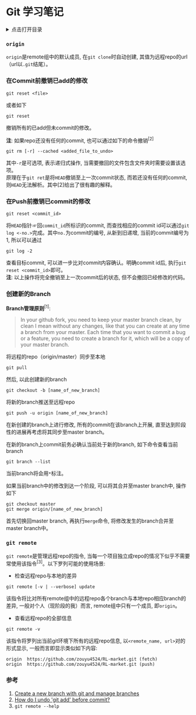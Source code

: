# Git 学习笔记

<details>
<summary>点击打开目录</summary>
<!-- MarkdownTOC  levels="2,3" autolink="true" -->

- [`origin`](#origin)
- [在Commit前撤销已add的修改](#%E5%9C%A8commit%E5%89%8D%E6%92%A4%E9%94%80%E5%B7%B2add%E7%9A%84%E4%BF%AE%E6%94%B9)
- [在Push前撤销已commit的修改](#%E5%9C%A8push%E5%89%8D%E6%92%A4%E9%94%80%E5%B7%B2commit%E7%9A%84%E4%BF%AE%E6%94%B9)
- [创建新的Branch](#%E5%88%9B%E5%BB%BA%E6%96%B0%E7%9A%84branch)
- [`git remote`](#git-remote)
- [参考](#%E5%8F%82%E8%80%83)

<!-- /MarkdownTOC -->
</details>

### `origin`

`origin`是remote组中的默认成员, 在`git clone`时自动创建, 其值为远程repo的url（url以`.git`结尾）。

### 在Commit前撤销已add的修改

```
git reset <file>
```
或者如下
```
git reset 
```
撤销所有的已add但未commit的修改。

**注**: 如果repo还没有任何的commit, 也可以通过如下的命令撤销<sup>[2]</sup>
```
git rm [-r] --cached <added_file_to_undo>
```
其中`-r`是可选项, 表示递归式操作, 当需要撤回的文件包含文件夹时需要设置该选项。  
原理在于`git ret`是将`HEAD`撤销至上一次commit状态, 而若还没有任何的commit, 则`HEAD`无法解析。其中[2]给出了很有趣的解释。

### 在Push前撤销已commit的修改

```
git reset <commit_id>
```
将`HEAD`指针☞回`commit_id`所标识的commit, 而查找相应的commit id可以通过`git log <-no.>`完成。其中`no.`为commit的编号, 从新到旧递增, 当前的commit编号为1, 所以可以通过
```
git log -2
```
查看目标commit, 可以进一步比对commit内容确认。明确commit id后, 执行`git reset <commit_id>`即可。  
**注**: 以上操作将完全撤销至上一次commit后的状态, 但不会撤回已经修改的代码。

### 创建新的Branch

**Branch管理原则**<sup>[1]</sup>: 

> In your github fork, you need to keep your master branch clean, by clean I mean without any changes, like that you can create at any time a branch from your master. Each time that you want to commit a bug or a feature, you need to create a branch for it, which will be a copy of your master branch.

将远程的repo（origin/master）同步至本地
```
git pull
```
然后, 以此创建新的branch
```
git checkout -b [name_of_new_branch]
```
将新的branch推送至远程repo
```
git push -u origin [name_of_new_branch]
```
在新创建的branch上进行修改, 所有的commit在该branch上开展, 直至达到阶段性的进展再考虑将其同步至master branch。  

在新的branch上commit前务必确认当前处于新的branch, 如下命令查看当前branch
```
git branch --list
```
当前branch将会用`*`标注。  

如果当前branch中的修改到达一个阶段, 可以将其合并至master branch中, 操作如下
```
git checkout master
git merge origin/[name_of_new_branch]
```
首先切换回master branch, 再执行`merge`命令, 将修改发生的branch合并至master branch中。

### `git remote`

`git remote`是管理远程repo的指令, 当每一个项目独立成repo的情况下似乎不需要常使用该指令<sup>[3]</sup>。以下罗列可能的使用场景:

- 检查远程repo与本地的差异
```
git remote [-v | --verbose] update
```
该指令将比对所有remote组中的远程repo各个branch与本地repo相应branch的差异, 一般对个人（现阶段的我）而言, remote组中只有一个成员, 即`origin`。

- 查看远程repo的全部信息
```
git remote -v
```
该指令将罗列出当前git环境下所有的远程repo信息, 以`<remote_name, url>`对的形式显示, 一般而言即显示类似如下内容:
```
origin  https://github.com/zouyu4524/RL-market.git (fetch)
origin  https://github.com/zouyu4524/RL-market.git (push)
```

### 参考

1. [Create a new branch with git and manage branches](https://github.com/Kunena/Kunena-Forum/wiki/Create-a-new-branch-with-git-and-manage-branches)
2. [How do I undo 'git add' before commit?](https://stackoverflow.com/a/682343/8064227)
3. `git remote --help`